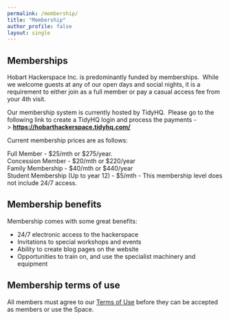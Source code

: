 ```yaml
---
permalink: /membership/
title: "Membership"
author_profile: false
layout: single
---
```


## Memberships
Hobart Hackerspace Inc. is predominantly funded by memberships.  While
we welcome guests at any of our open days and social nights, it is a
requirement to either join as a full member or pay a casual access fee
from your 4th visit.

Our membership system is currently hosted by TidyHQ.  Please go to the
following link to create a TidyHQ login and process the payments
-\> **<https://hobarthackerspace.tidyhq.com/>**

Current membership prices are as follows:

Full Member - \$25/mth or \$275/year.\
Concession Member - \$20/mth or \$220/year\
Family Membership - \$40/mth or \$440/year\
Student Membership (Up to year 12) - \$5/mth - This membership level
does not include 24/7 access.

## Membership benefits
Membership comes with some great benefits:

-   24/7 electronic access to the hackerspace
-   Invitations to special workshops and events
-   Ability to create blog pages on the website
-   Opportunities to train on, and use the specialist machinery and equipment

## Membership terms of use
All members must agree to our [Terms of Use](/terms_of_use/) before they can be accepted as members or use the Space.

